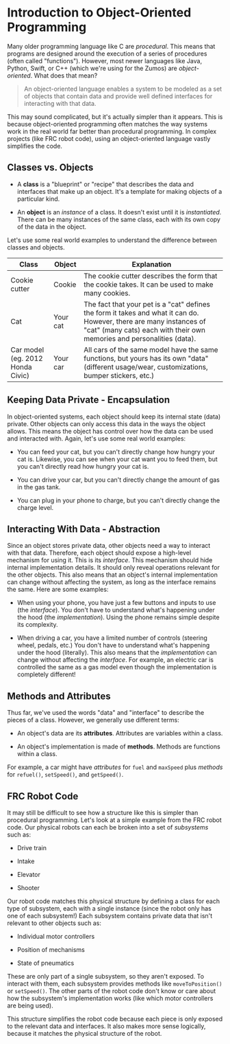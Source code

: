 # Introduction to Object-Oriented Programming

Many older programming language like C are *procedural*. This means that programs are designed around the execution of a series of procedures (often called "functions"). However, most newer languages like Java, Python, Swift, or C++ (which we're using for the Zumos) are *object-oriented*. What does that mean?

> An object-oriented language enables a system to be modeled as a set of objects that contain data and provide well defined interfaces for interacting with that data.

This may sound complicated, but it's actually simpler than it appears. This is because object-oriented programming often matches the way systems work in the real world far better than procedural programming. In complex projects (like FRC robot code), using an object-oriented language vastly simplifies the code.

## Classes vs. Objects

* A **class** is a "blueprint" or "recipe" that describes the data and interfaces that make up an object. It's a template for making objects of a particular kind.

* An **object** is an *instance* of a class. It doesn't exist until it is *instantiated*. There can be many instances of the same class, each with its own copy of the data in the object.

Let's use some real world examples to understand the difference between classes and objects.

Class | Object | Explanation
--- | --- | ---
Cookie cutter | Cookie | The cookie cutter describes the form that the cookie takes. It can be used to make many cookies.
Cat | Your cat | The fact that your pet is a "cat" defines the form it takes and what it can do. However, there are many instances of "cat" (many cats) each with their own memories and personalities (data).
Car model (eg. 2012 Honda Civic) | Your car | All cars of the same model have the same functions, but yours has its own "data" (different usage/wear, customizations, bumper stickers, etc.)

## Keeping Data Private - Encapsulation

In object-oriented systems, each object should keep its internal state (data) private. Other objects can only access this data in the ways the object allows. This means the object has control over how the data can be used and interacted with. Again, let's use some real world examples:

* You can feed your cat, but you can't directly change how hungry your cat is. Likewise, you can see when your cat want you to feed them, but you can't directly read how hungry your cat is.

* You can drive your car, but you can't directly change the amount of gas in the gas tank.

* You can plug in your phone to charge, but you can't directly change the charge level.

## Interacting With Data - Abstraction

Since an object stores private data, other objects need a way to interact with that data. Therefore, each object should expose a high-level mechanism for using it. This is its *interface*. This mechanism should hide internal implementation details. It should only reveal operations relevant for the other objects. This also means that an object's internal implementation can change without affecting the system, as long as the interface remains the same. Here are some examples:

* When using your phone, you have just a few buttons and inputs to use (the *interface*). You don't have to understand what's happening under the hood (the *implementation*). Using the phone remains simple despite its complexity.

* When driving a car, you have a limited number of controls (steering wheel, pedals, etc.) You don't have to understand what's happening under the hood (literally). This also means that the *implementation* can change without affecting the *interface*. For example, an electric car is controlled the same as a gas model even though the implementation is completely different!

## Methods and Attributes

Thus far, we've used the words "data" and "interface" to describe the pieces of a class. However, we generally use different terms:

* An object's data are its **attributes**. Attributes are variables within a class.

* An object's implementation is made of **methods**. Methods are functions within a class.

For example, a car might have *attributes* for `fuel` and `maxSpeed` plus *methods* for `refuel()`, `setSpeed()`, and `getSpeed()`.

## FRC Robot Code

It may still be difficult to see how a structure like this is simpler than procedural programming. Let's look at a simple example from the FRC robot code. Our physical robots can each be broken into a set of *subsystems* such as:

* Drive train

* Intake

* Elevator

* Shooter

Our robot code matches this physical structure by defining a class for each type of subsystem, each with a single instance (since the robot only has one of each subsystem!) Each subsystem contains private data that isn't relevant to other objects such as:

* Individual motor controllers

* Position of mechanisms

* State of pneumatics

These are only part of a single subsystem, so they aren't exposed. To interact with them, each subsystem provides methods like `moveToPosition()` or `setSpeed()`. The other parts of the robot code don't know or care about how the subsystem's implementation works (like which motor controllers are being used).

This structure simplifies the robot code because each piece is only exposed to the relevant data and interfaces. It also makes more sense logically, because it matches the physical structure of the robot.